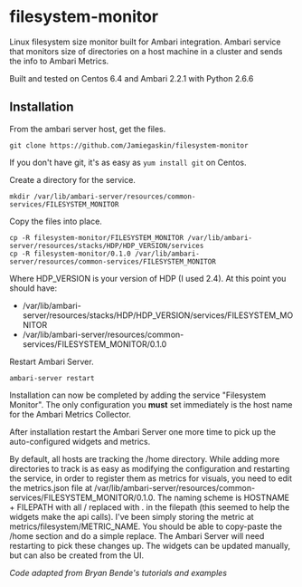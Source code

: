 # filesystem-monitor
Linux filesystem size monitor built for Ambari integration. Ambari service that monitors size of directories on a host machine in a cluster and sends the info to Ambari Metrics.

Built and tested on Centos 6.4 and Ambari 2.2.1 with Python 2.6.6

## Installation
From the ambari server host, get the files.
```
git clone https://github.com/Jamiegaskin/filesystem-monitor
```
If you don't have git, it's as easy as `yum install git` on Centos.

Create a directory for the service.
```
mkdir /var/lib/ambari-server/resources/common-services/FILESYSTEM_MONITOR
```

Copy the files into place.
```
cp -R filesystem-monitor/FILESYSTEM_MONITOR /var/lib/ambari-server/resources/stacks/HDP/HDP_VERSION/services
cp -R filesystem-monitor/0.1.0 /var/lib/ambari-server/resources/common-services/FILESYSTEM_MONITOR
```

Where HDP_VERSION is your version of HDP (I used 2.4). At this point you should have:
- /var/lib/ambari-server/resources/stacks/HDP/HDP_VERSION/services/FILESYSTEM_MONITOR
- /var/lib/ambari-server/resources/common-services/FILESYSTEM_MONITOR/0.1.0

Restart Ambari Server.
```
ambari-server restart
```

Installation can now be completed by adding the service "Filesystem Monitor". The only configuration you **must** set immediately is the host name for the Ambari Metrics Collector.

After installation restart the Ambari Server one more time to pick up the auto-configured widgets and metrics.

By default, all hosts are tracking the /home directory. While adding more directories to track is as easy as modifying the configuration and restarting the service, in order to register them as metrics for visuals, you need to edit the metrics.json file at /var/lib/ambari-server/resources/common-services/FILESYSTEM_MONITOR/0.1.0. The naming scheme is HOSTNAME + FILEPATH with all / replaced with . in the filepath (this seemed to help the widgets make the api calls). I've been simply storing the metric at metrics/filesystem/METRIC_NAME. You should be able to copy-paste the /home section and do a simple replace. The Ambari Server will need restarting to pick these changes up. The widgets can be updated manually, but can also be created from the UI.

*Code adapted from Bryan Bende's tutorials and examples*
